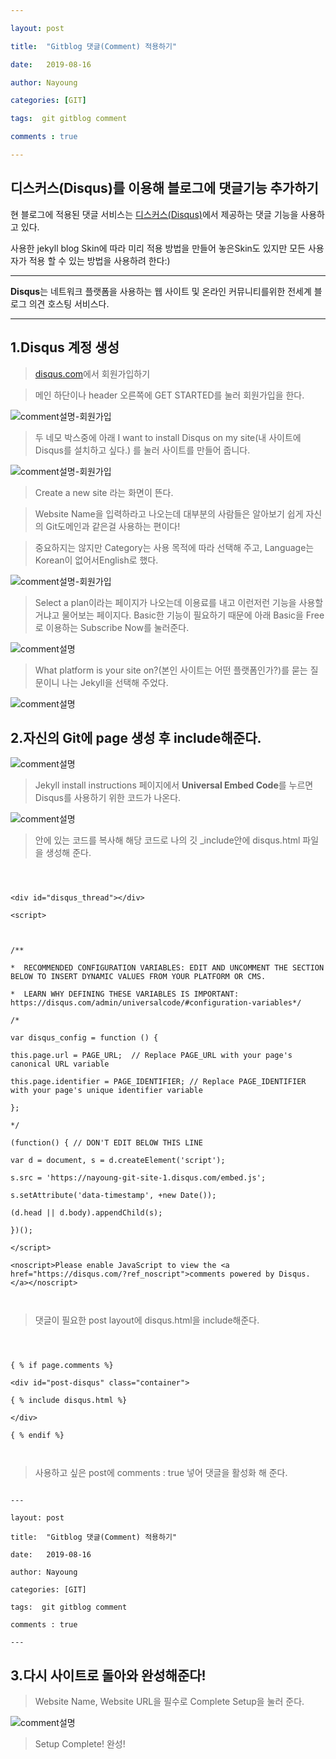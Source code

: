 ```yaml
---

layout: post

title:  "Gitblog 댓글(Comment) 적용하기"

date:   2019-08-16

author: Nayoung

categories: [GIT]

tags:  git gitblog comment

comments : true

---
```




## 디스커스(Disqus)를 이용해 블로그에 댓글기능 추가하기



현 블로그에 적용된 댓글 서비스는 [디스커스(Disqus)](https://disqus.com)에서 제공하는 댓글 기능을 사용하고 있다.

사용한 jekyll blog Skin에 따라 미리 적용 방법을 만들어 놓은Skin도 있지만 모든 사용자가 적용 할 수 있는 방법을 사용하려 한다:)



------------------------------

**Disqus**는 네트워크 플랫폼을 사용하는 웹 사이트 및 온라인 커뮤니티를위한 전세계 블로그 의견 호스팅 서비스다.



------------------------------



## 1.Disqus 계정 생성

> [disqus.com](https://disqus.com)에서 회원가입하기

> 메인 하단이나 header 오른쪽에 GET STARTED를 눌러 회원가입을 한다.



![comment설명-회원가입](/assets/post_img/comment01.png)





> 두 네모 박스중에 아래 I want to install Disqus on my site(내 사이트에 Disqus를 설치하고 싶다.) 를 눌러 사이트를 만들어 줍니다.



![comment설명-회원가입](/assets/post_img/comment02.png)



> Create a new site 라는 화면이 뜬다.



> Website Name을 입력하라고 나오는데 대부분의 사람들은 알아보기 쉽게 자신의 Git도메인과 같은걸 사용하는 편이다!



> 중요하지는 않지만 Category는 사용 목적에 따라 선택해 주고, Language는 Korean이 없어서English로 했다.



![comment설명-회원가입](/assets/post_img/comment02-1.png)



> Select a plan이라는 페이지가 나오는데 이용료를 내고 이런저런 기능을 사용할거냐고 물어보는 페이지다. Basic한 기능이 필요하기 때문에 아래 Basic을 Free로 이용하는 Subscribe Now를 눌러준다.



![comment설명](/assets/post_img/comment05.png)



> What platform is your site on?(본인 사이트는 어떤 플랫폼인가?)를 묻는 질문이니 나는 Jekyll을 선택해 주었다.



![comment설명](/assets/post_img/comment06.png)



## 2.자신의 Git에 page 생성 후 include해준다.



![comment설명](/assets/post_img/comment09.png)



> Jekyll install instructions 페이지에서 **Universal Embed Code**를 누르면 Disqus를 사용하기 위한 코드가 나온다.



![comment설명](/assets/post_img/comment10.png)

> 안에 있는 코드를 복사해 해당 코드로 나의 깃 _include안에 disqus.html 파일을 생성해 준다.



```



<div id="disqus_thread"></div>

<script>



/**

*  RECOMMENDED CONFIGURATION VARIABLES: EDIT AND UNCOMMENT THE SECTION BELOW TO INSERT DYNAMIC VALUES FROM YOUR PLATFORM OR CMS.

*  LEARN WHY DEFINING THESE VARIABLES IS IMPORTANT: https://disqus.com/admin/universalcode/#configuration-variables*/

/*

var disqus_config = function () {

this.page.url = PAGE_URL;  // Replace PAGE_URL with your page's canonical URL variable

this.page.identifier = PAGE_IDENTIFIER; // Replace PAGE_IDENTIFIER with your page's unique identifier variable

};

*/

(function() { // DON'T EDIT BELOW THIS LINE

var d = document, s = d.createElement('script');

s.src = 'https://nayoung-git-site-1.disqus.com/embed.js';

s.setAttribute('data-timestamp', +new Date());

(d.head || d.body).appendChild(s);

})();

</script>

<noscript>Please enable JavaScript to view the <a href="https://disqus.com/?ref_noscript">comments powered by Disqus.</a></noscript>



```



> 댓글이 필요한 post layout에 disqus.html을 include해준다.



~~~



{ % if page.comments %}

<div id="post-disqus" class="container">

{ % include disqus.html %}

</div>

{ % endif %}



~~~



> 사용하고 싶은 post에 comments : true 넣어 댓글을 활성화 해 준다.



```

---

layout: post

title:  "Gitblog 댓글(Comment) 적용하기"

date:   2019-08-16

author: Nayoung

categories: [GIT]

tags:  git gitblog comment

comments : true

---

```



## 3.다시 사이트로 돌아와 완성해준다!

> Website Name, Website URL을 필수로 Complete Setup을 눌러 준다.



![comment설명](/assets/post_img/comment07.png)



> Setup Complete! 완성!



